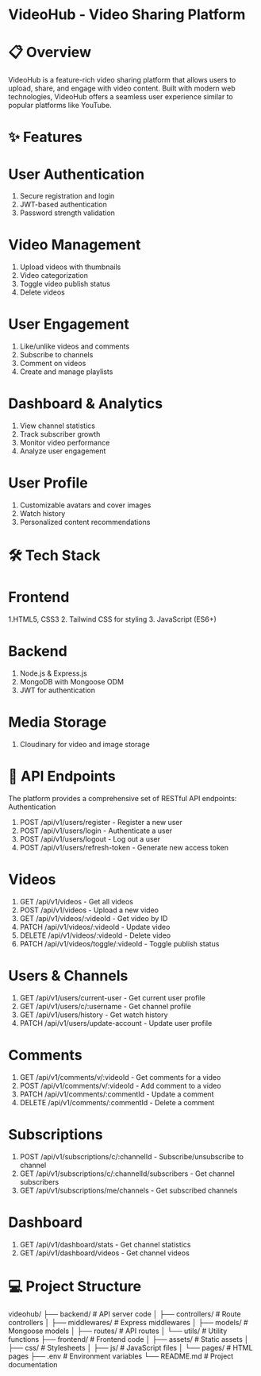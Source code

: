 # VideoHub - Video Sharing Platform

# 📋 Overview
VideoHub is a feature-rich video sharing platform that allows users to upload, share, and engage with video content. Built with modern web technologies, VideoHub offers a seamless user experience similar to popular platforms like YouTube.

# ✨ Features

# User Authentication

1. Secure registration and login
2. JWT-based authentication
3. Password strength validation


# Video Management

1. Upload videos with thumbnails
2. Video categorization
3. Toggle video publish status
4. Delete videos


# User Engagement

1. Like/unlike videos and comments
2. Subscribe to channels
3. Comment on videos
4. Create and manage playlists


# Dashboard & Analytics

1. View channel statistics
2. Track subscriber growth
3. Monitor video performance
4. Analyze user engagement

# User Profile

1. Customizable avatars and cover images
2. Watch history
3. Personalized content recommendations

# 🛠️ Tech Stack

# Frontend

1.HTML5, CSS3
2. Tailwind CSS for styling
3. JavaScript (ES6+)

# Backend

1. Node.js & Express.js
2. MongoDB with Mongoose ODM
3. JWT for authentication


# Media Storage

1. Cloudinary for video and image storage


# 📝 API Endpoints
The platform provides a comprehensive set of RESTful API endpoints:
Authentication

1. POST /api/v1/users/register - Register a new user
2. POST /api/v1/users/login - Authenticate a user
3. POST /api/v1/users/logout - Log out a user
4. POST /api/v1/users/refresh-token - Generate new access token


# Videos

1. GET /api/v1/videos - Get all videos
2. POST /api/v1/videos - Upload a new video
3. GET /api/v1/videos/:videoId - Get video by ID
4. PATCH /api/v1/videos/:videoId - Update video
5. DELETE /api/v1/videos/:videoId - Delete video
6. PATCH /api/v1/videos/toggle/:videoId - Toggle publish status

# Users & Channels

1. GET /api/v1/users/current-user - Get current user profile
2. GET /api/v1/users/c/:username - Get channel profile
3. GET /api/v1/users/history - Get watch history
4. PATCH /api/v1/users/update-account - Update user profile

# Comments

1. GET /api/v1/comments/v/:videoId - Get comments for a video
2. POST /api/v1/comments/v/:videoId - Add comment to a video
3. PATCH /api/v1/comments/:commentId - Update a comment
4. DELETE /api/v1/comments/:commentId - Delete a comment

# Subscriptions

1. POST /api/v1/subscriptions/c/:channelId - Subscribe/unsubscribe to channel
2. GET /api/v1/subscriptions/c/:channelId/subscribers - Get channel subscribers
3. GET /api/v1/subscriptions/me/channels - Get subscribed channels

# Dashboard

1. GET /api/v1/dashboard/stats - Get channel statistics
2. GET /api/v1/dashboard/videos - Get channel videos

# 💻 Project Structure

videohub/
├── backend/             # API server code
│   ├── controllers/     # Route controllers
│   ├── middlewares/     # Express middlewares
│   ├── models/          # Mongoose models
│   ├── routes/          # API routes
│   └── utils/           # Utility functions
├── frontend/            # Frontend code
│   ├── assets/          # Static assets
│   ├── css/             # Stylesheets
│   ├── js/              # JavaScript files
│   └── pages/           # HTML pages
├── .env                 # Environment variables
└── README.md            # Project documentation
